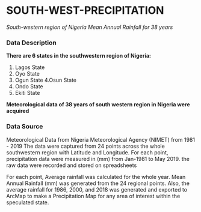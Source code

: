 # SOUTH-WEST-PRECIPITATION
*South-western region of Nigeria Mean Annual Rainfall for 38 years*

### Data Description

**There are 6 states in the southwestern region of Nigeria:**
1. Lagos State
2. Oyo State
3. Ogun State
4.Osun State
5. Ondo State
6. Ekiti State

**Meteorological data of 38 years of south western region in Nigeria were acquired**

### Data Source
Meteorological Data from Nigeria Meteorological Agency (NIMET) from 1981 - 2019 The data were captured from 24 points across the whole southwestern region with Latitude and Longitude. For each point, precipitation data were measured in (mm) from Jan-1981 to May 2019. the raw data were recorded and stored on spreadsheets

For each point, Average rainfall was calculated for the whole year. Mean Annual Rainfall (mm) was generated from the 24 regional points. Also, the average rainfall for 1986, 2000, and 2018 was generated and exported to ArcMap to make a Precipitation Map for any area of interest within the speculated state.
